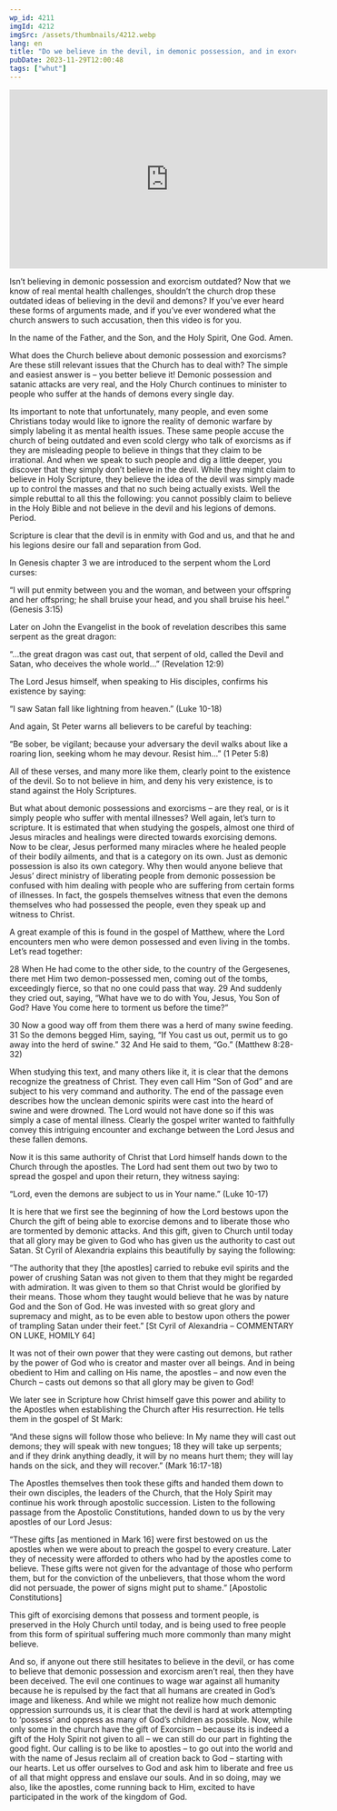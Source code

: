 ```yaml
---
wp_id: 4211
imgId: 4212
imgSrc: /assets/thumbnails/4212.webp
lang: en
title: "Do we believe in the devil, in demonic possession, and in exorcism?"
pubDate: 2023-11-29T12:00:48
tags: ["whut"]
---
```


<!-- page: 6 -->

<p><iframe loading="lazy" title="YouTube video player" src="https://www.youtube.com/embed/vjSG7lxdsBM?si=xfwKwfmTItYCsDnM" width="560" height="315" frameborder="0" allowfullscreen="allowfullscreen"></iframe></p>
<p>Isn’t believing in demonic possession and exorcism outdated? Now that we know of real mental health challenges, shouldn’t the church drop these outdated ideas of believing in the devil and demons? If you’ve ever heard these forms of arguments made, and if you’ve ever wondered what the church answers to such accusation, then this video is for you.</p>
<p>In the name of the Father, and the Son, and the Holy Spirit, One God. Amen.</p>
<p>What does the Church believe about demonic possession and exorcisms? Are these still relevant issues that the Church has to deal with? The simple and easiest answer is – you better believe it! Demonic possession and satanic attacks are very real, and the Holy Church continues to minister to people who suffer at the hands of demons every single day.</p>
<p>Its important to note that unfortunately, many people, and even some Christians today would like to ignore the reality of demonic warfare by simply labeling it as mental health issues. These same people accuse the church of being outdated and even scold clergy who talk of exorcisms as if they are misleading people to believe in things that they claim to be irrational. And when we speak to such people and dig a little deeper, you discover that they simply don’t believe in the devil. While they might claim to believe in Holy Scripture, they believe the idea of the devil was simply made up to control the masses and that no such being actually exists. Well the simple rebuttal to all this the following: you cannot possibly claim to believe in the Holy Bible and not believe in the devil and his legions of demons. Period.</p>
<p>Scripture is clear that the devil is in enmity with God and us, and that he and his legions desire our fall and separation from God.</p>
<p>In Genesis chapter 3 we are introduced to the serpent whom the Lord curses:</p>
<p>“I will put enmity between you and the woman, and between your offspring and her offspring; he shall bruise your head, and you shall bruise his heel.” (Genesis 3:15)</p>
<p>Later on John the Evangelist in the book of revelation describes this same serpent as the great dragon:</p>
<p>“…the great dragon was cast out, that serpent of old, called the Devil and Satan, who deceives the whole world…” (Revelation 12:9)</p>
<p>The Lord Jesus himself, when speaking to His disciples, confirms his existence by saying:</p>
<p>“I saw Satan fall like lightning from heaven.” (Luke 10-18)</p>
<p>And again, St Peter warns all believers to be careful by teaching:</p>
<p>“Be sober, be vigilant; because your adversary the devil walks about like a roaring lion, seeking whom he may devour. Resist him…” (1 Peter 5:8)</p>
<p>All of these verses, and many more like them, clearly point to the existence of the devil. So to not believe in him, and deny his very existence, is to stand against the Holy Scriptures.</p>
<p>But what about demonic possessions and exorcisms – are they real, or is it simply people who suffer with mental illnesses? Well again, let’s turn to scripture. It is estimated that when studying the gospels, almost one third of Jesus miracles and healings were directed towards exorcising demons. Now to be clear, Jesus performed many miracles where he healed people of their bodily ailments, and that is a category on its own. Just as demonic possession is also its own category. Why then would anyone believe that Jesus’ direct ministry of liberating people from demonic possession be confused with him dealing with people who are suffering from certain forms of illnesses. In fact, the gospels themselves witness that even the demons themselves who had possessed the people, even they speak up and witness to Christ.</p>
<p>A great example of this is found in the gospel of Matthew, where the Lord encounters men who were demon possessed and even living in the tombs. Let’s read together:</p>
<p>28 When He had come to the other side, to the country of the Gergesenes, there met Him two demon-possessed men, coming out of the tombs, exceedingly fierce, so that no one could pass that way. 29 And suddenly they cried out, saying, “What have we to do with You, Jesus, You Son of God? Have You come here to torment us before the time?”</p>
<p>30 Now a good way off from them there was a herd of many swine feeding. 31 So the demons begged Him, saying, “If You cast us out, permit us to go away into the herd of swine.” 32 And He said to them, “Go.” (Matthew 8:28-32)</p>
<p>When studying this text, and many others like it, it is clear that the demons recognize the greatness of Christ. They even call Him “Son of God” and are subject to his very command and authority. The end of the passage even describes how the unclean demonic spirits were cast into the heard of swine and were drowned. The Lord would not have done so if this was simply a case of mental illness. Clearly the gospel writer wanted to faithfully convey this intriguing encounter and exchange between the Lord Jesus and these fallen demons.</p>
<p>Now it is this same authority of Christ that Lord himself hands down to the Church through the apostles. The Lord had sent them out two by two to spread the gospel and upon their return, they witness saying:</p>
<p>“Lord, even the demons are subject to us in Your name.” (Luke 10-17)</p>
<p>It is here that we first see the beginning of how the Lord bestows upon the Church the gift of being able to exorcise demons and to liberate those who are tormented by demonic attacks. And this gift, given to Church until today that all glory may be given to God who has given us the authority to cast out Satan. St Cyril of Alexandria explains this beautifully by saying the following:</p>
<p>“The authority that they [the apostles] carried to rebuke evil spirits and the power of crushing Satan was not given to them that they might be regarded with admiration. It was given to them so that Christ would be glorified by their means. Those whom they taught would believe that he was by nature God and the Son of God. He was invested with so great glory and supremacy and might, as to be even able to bestow upon others the power of trampling Satan under their feet.” [St Cyril of Alexandria &#8211; COMMENTARY ON LUKE, HOMILY 64]</p>
<p>It was not of their own power that they were casting out demons, but rather by the power of God who is creator and master over all beings. And in being obedient to Him and calling on His name, the apostles – and now even the Church – casts out demons so that all glory may be given to God!</p>
<p>We later see in Scripture how Christ himself gave this power and ability to the Apostles when establishing the Church after His resurrection. He tells them in the gospel of St Mark:</p>
<p>“And these signs will follow those who believe: In My name they will cast out demons; they will speak with new tongues; 18 they will take up serpents; and if they drink anything deadly, it will by no means hurt them; they will lay hands on the sick, and they will recover.” (Mark 16:17-18)</p>
<p>The Apostles themselves then took these gifts and handed them down to their own disciples, the leaders of the Church, that the Holy Spirit may continue his work through apostolic succession. Listen to the following passage from the Apostolic Constitutions, handed down to us by the very apostles of our Lord Jesus:</p>
<p>“These gifts [as mentioned in Mark 16] were first bestowed on us the apostles when we were about to preach the gospel to every creature. Later they of necessity were afforded to others who had by the apostles come to believe. These gifts were not given for the advantage of those who perform them, but for the conviction of the unbelievers, that those whom the word did not persuade, the power of signs might put to shame.” [Apostolic Constitutions]</p>
<p>This gift of exorcising demons that possess and torment people, is preserved in the Holy Church until today, and is being used to free people from this form of spiritual suffering much more commonly than many might believe.</p>
<p>And so, if anyone out there still hesitates to believe in the devil, or has come to believe that demonic possession and exorcism aren’t real, then they have been deceived. The evil one continues to wage war against all humanity because he is repulsed by the fact that all humans are created in God’s image and likeness. And while we might not realize how much demonic oppression surrounds us, it is clear that the devil is hard at work attempting to ‘possess’ and oppress as many of God’s children as possible. Now, while only some in the church have the gift of Exorcism – because its is indeed a gift of the Holy Spirit not given to all &#8211; we can still do our part in fighting the good fight. Our calling is to be like to apostles – to go out into the world and with the name of Jesus reclaim all of creation back to God – starting with our hearts. Let us offer ourselves to God and ask him to liberate and free us of all that might oppress and enslave our souls. And in so doing, may we also, like the apostles, come running back to Him, excited to have participated in the work of the kingdom of God.</p>
